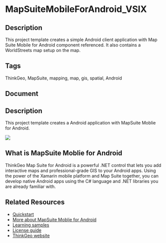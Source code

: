 # MapSuiteMobileForAndroid_VSIX

## Description

This project template creates a simple Android client application with Map Suite Mobile for Android component referenced. It also contains a WorldStreets map setup on the map.

## Tags

ThinkGeo, MapSuite, mapping, map, gis, spatial, Android

## Document

<!DOCTYPE html><html><head><title></title></head><body><section><h1>Description</h1><p>This project template creates a Android application with MapSuite Moblie for Android.</p><img src="https://github.com/ThinkGeo/HelloWorldSample-ForAndroid/raw/master/Screenshot.png"></section><section><h1>What is MapSuite Moblie for Android</h1><p>ThinkGeo Map Suite for Android is a powerful .NET control that lets you add interactive maps and professional-grade GIS to your Android apps. Using the power of the Xamarin mobile platform and Map Suite together, you can develop native Android apps using the C# language and .NET libraries you are already familiar with.</p></section><section><h1>Related Resources</h1><ul><li><a href="http://wiki.thinkgeo.com/wiki/map_suite_mobile_for_android_quick_start_guide">Quickstart</a></li><li><a href="http://wiki.thinkgeo.com/wiki/map_suite_mobile_for_android">More about MapSuite Moblie for Android</a></li><li><a href="http://wiki.thinkgeo.com/wiki/map_suite_mobile_for_android_all_samples">Learning samples</a></li><li><a href="http://wiki.thinkgeo.com/wiki/map_suite_license_guide#map_suite_for_mobile_android_ios">License guide</a></li><li><a href="http://www.thinkgeo.com">ThinkGeo website</a></li></ul></section></body></html>